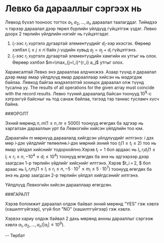 Левко ба дарааллыг сэргээх нь
=============================

Левкод бүхэл тооноос тогтох $a_1, a_2, ... , a_n$ дараалал таалагддаг. Тиймдээ ч тэрээр дараалал дээр төрөл бүрлийн үйлдүүд гүйцэтгэж үздэг. Левко доорх 2 төрлийн үйлдлийн нэгийг нь гүйцэтгэдэг.

1. $l_i$-ээс  $r_i$ хүртэлх дугаартай элементүүдийг $d_i$-ээр ихэсгэх. Өөрөөр хэлбэл $l_i\le j\le ri$ байх $j$-үүдийн хувьд $a_j = a_j + d_i$ гүйцэтгэнэ.
2.  $l_i$-ээс  $r_i$ хүртэлх дугаартай элементүүдийн хамгийн их утгыг нь олох. Өөрөөр хэлбэл $m=\max_{j=l_i}^{r_i} a_j$ утгыг олох.

Харамсалтай Левко энэ дарааллаа алдчихжээ. Азаар түүнд $a$ дараалал дээр ямар ямар үйлдлүүд ямар дарааллаар хийсэн нь мэдэгдэж байлаа. Левкод байгаа мэдээлэлтэй зохицох дараалал олж түүнд тусална уу. The results of all operations for the given array must coincide with the record results. Левко түүний дараалалд байсан тоонууд $10^9$-с хэтрэхгүй байсныг нь тод санаж байлаа, тэгээд тэр таниас тусламч хүсч байна.

###ОРОЛТ

Эхний мөрөнд $n, m (1\le n,m\le 5000)$ тоонууд өгөгдөх ба эдгээр нь харгалзан дарааллын урт ба Левкогийн хийсэн үйлдлийн тоо юм.

Дараагийн $m$ мөрнүүд дараалалд хийгдсэн үйлдлүүдийг илтгэнэ:  $i$ дэх мөр $i$-дэх үйлдлийг төлөөлнө.$i$-дэх мөрний эхний тоо $t_i (1\le t_i\le 2)$ тоо нь ямар үйлдэл хийснийг тодорхойлно.Хэрэв $t_i=1$ бол ардаас нь  $l_i, r_i  d_i (1\le l_i\le r_i\le  n, -10^4\le d_i\le 10^4)$ тоонууд өгөгдөх ба энэ нь эдгээрээр дээр заагдсан 1-р төрлийн үйдлийг хийснийг илтгэнэ. Хэрэв $t_i = 2, $ бол араас нь $l_i, r_i   m_i (1 ≤l_i≤r_i≤n, -5·10^7≤m_i≤5·10^7)$  тоонууд өгөгдөх ба энэ нь дээр заагдсан 2-р төрлийн үйлдэл хийгдсэнийг илтгэнэ.

Үйлдлүүд Левкогийн хийсэн дарааллаар өгөгдсөн.

###ГАРАЛТ

Хэрэв боломжит дараалал олдож байвал эхний мөрөнд "YES" гэж хэвлэ (хашилтгүйгээр), үгүй бол "NO" (хашилтгүйгээр) гэж хэвлэ.

Хэрвээ хариу олдож байвал 2 дахь мөрөнд анхны дарааллыг сэргээж хэвлэ $a_1,a_2, ... ,a_n (|a_i|\le 10^9)$.

-- Төрбат
